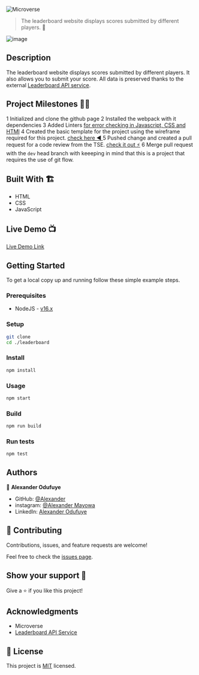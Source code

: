 ![Microverse](https://img.shields.io/badge/Microverse-blueviolet)

> The leaderboard website displays scores submitted by different players. 👋

![image](https://user-images.githubusercontent.com/60612329/128012684-95ba7130-cc45-4bd6-8940-1c8545c120b6.png)

## Description
The leaderboard website displays scores submitted by different players. It also allows you to submit your score. All data is preserved thanks to the external [Leaderboard API service](https://www.notion.so/Leaderboard-API-service-24c0c3c116974ac49488d4eb0267ade3).


## Project Milestones 👨‍💼
1 Initialized and clone the github page 
2 Installed the webpack with it dependencies
3 Added Linters [for error checking in Javascript, CSS and HTMl](https://github.com/microverseinc/linters-config/tree/master/html-css-js)
4 Created the basic template for the project using the wireframe required for this project. [check here ◀️ ](https://github.com/microverseinc/curriculum-javascript/blob/main/leaderboard/images/leaderboard_wireframe.png)
5 Pushed change and created a pull request for a code review from the TSE. [check it out ⚡](https://github.com/alexander16108/LeaderBoard/pull/1)
6 Merge pull request with the ``dev`` head branch with keeeping in mind that this is a project that requires the use of git flow.

## Built With 🏗️

- HTML
- CSS
- JavaScript

## Live Demo 📺

[Live Demo Link](https://alexander16108.github.io/LeaderBoard/dist)

## Getting Started

To get a local copy up and running follow these simple example steps.

### Prerequisites

- NodeJS - [v16.x](https://nodejs.org/en/)

### Setup

```bash
git clone 
cd ./leaderboard
```

### Install

```bash
npm install
```

### Usage

```bash
npm start
```

### Build

```bash
npm run build
```

### Run tests

```bash
npm test
```

## Authors

👤 **Alexander Odufuye**

- GitHub: [@Alexander](https://github.com/Alexander16108)
- instagram: [@Alexander Mayowa](https://instagram.com/codingrex)
- LinkedIn: [Alexander Odufuye](https://www.linkedin.com/in/alexander/)


## 🤝 Contributing

Contributions, issues, and feature requests are welcome!

Feel free to check the [issues page](/issues/).

## Show your support 🥺

Give a ⭐️ if you like this project!

## Acknowledgments

- Microverse
- [Leaderboard API Service]()

## 📝 License

This project is [MIT](./MIT.md) licensed.
